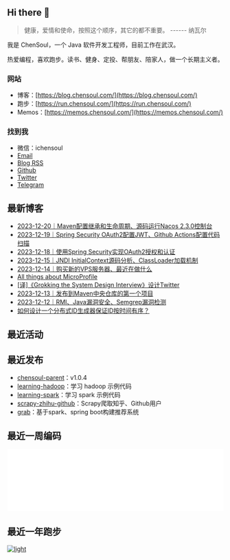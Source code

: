 ## Hi there 👋

> 健康，爱情和使命，按照这个顺序，其它的都不重要。 ------ 纳瓦尔

我是 ChenSoul，一个 Java 软件开发工程师，目前工作在武汉。

热爱编程，喜欢跑步。读书、健身、定投、帮朋友、陪家人，做一个长期主义者。

### 网站

- 博客：[https://blog.chensoul.com/](https://blog.chensoul.com/)
- 跑步：[https://run.chensoul.com/](https://run.chensoul.com/)
- Memos：[https://memos.chensoul.com/](https://memos.chensoul.com/)

### 找到我

- 微信：ichensoul
- [Email](mailto:chensoul.eth@gmail.com)
- [Blog RSS](https://blog.chensoul.com/index.xml)
- [Github](https://github.com/chensoul)
- [Twitter](https://twitter.com/chensoul_eth)
- [Telegram](https://t.me/chensoul_share)

## 最新博客

<!-- blog starts -->
- [2023-12-20｜Maven配置继承和生命周期、源码运行Nacos 2.3.0控制台](https://blog.chensoul.com/posts/2023/12/20/til/)
- [2023-12-19｜Spring Security OAuth2配置JWT、Github Actions配置代码扫描](https://blog.chensoul.com/posts/2023/12/19/til/)
- [2023-12-18｜使用Spring Security实现OAuth2授权和认证](https://blog.chensoul.com/posts/2023/12/18/til/)
- [2023-12-15｜JNDI InitialContext源码分析、ClassLoader加载机制](https://blog.chensoul.com/posts/2023/12/15/til/)
- [2023-12-14｜购买新的VPS服务器、最近在做什么](https://blog.chensoul.com/posts/2023/12/14/til/)
- [All things about MicroProfile](https://blog.chensoul.com/posts/2023/12/14/all-things-about-microprofile/)
- [[译]《Grokking the System Design Interview》设计Twitter](https://blog.chensoul.com/posts/2023/12/14/designing-twitter/)
- [2023-12-13｜发布到Maven中央仓库的第一个项目](https://blog.chensoul.com/posts/2023/12/13/til/)
- [2023-12-12｜RMI、Java漏洞安全、Semgrep漏洞检测](https://blog.chensoul.com/posts/2023/12/12/til/)
- [如何设计一个分布式ID生成器保证ID按时间有序？](https://blog.chensoul.com/posts/2023/12/05/distributed-id-generator/)
<!-- blog ends -->

## 最近活动

<!-- douban starts -->

<!-- douban ends -->

## 最近发布

<!-- recent_releases starts -->
- [chensoul-parent](https://github.com/chensoul/chensoul-parent/releases/tag/v1.0.4)：v1.0.4
- [learning-hadoop](https://github.com/chensoul/learning-hadoop/releases/tag/v0.0.1)：学习 hadoop 示例代码
- [learning-spark](https://github.com/chensoul/learning-spark/releases/tag/v0.0.1)：学习 spark 示例代码
- [scrapy-zhihu-github](https://github.com/chensoul/scrapy-zhihu-github/releases/tag/v0.0.1)：Scrapy爬取知乎、Github用户
- [grab](https://github.com/chensoul/grab/releases/tag/v0.0.1)：基于spark、spring boot构建推荐系统
<!-- recent_releases ends -->

## 最近一周编码

![light](https://raw.githubusercontent.com/chensoul/chensoul/main/images/wakatime_weekly_language_stats.svg#gh-light-mode-only)

## 最近一年跑步

[![light](https://raw.githubusercontent.com/chensoul/running_page/master/assets/github_2023.svg#gh-light-mode-only)](https://run.chensoul.com)
